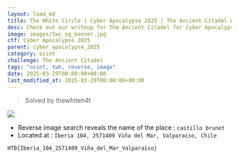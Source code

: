 ```yaml
---
layout: load_md
title: The White Circle | Cyber Apocalypse 2025 | The Ancient Citadel Writeup
desc: Check out our writeup for The Ancient Citadel for Cyber Apocalypse 2025 capture the flag competition.
image: images/twc_og_banner.jpg
ctf: Cyber Apocalypse 2025
parent: cyber_apocalypse_2025
category: osint
challenge: The Ancient Citadel
tags: "osint, twh, reverse, image"
date: 2025-03-29T00:00:00+00:00
last_modified_at: 2025-03-29T00:00:00+00:00
---
```




> Solved by thewhiteh4t


![](https://i.imgur.com/6HD6pEc.jpeg)

- Reverse image search reveals the name of the place : `castillo brunet`
- Located at : `Iberia 104, 2571409 Viña del Mar, Valparaíso, Chile`

```
HTB{Iberia_104_2571409_Viña_del_Mar_Valparaíso}
```

